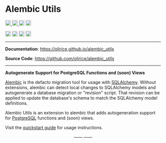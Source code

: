 # Alembic Utils

<p>
    <a href="https://github.com/olirice/alembic_utils/actions">
        <img src="https://github.com/olirice/alembic_utils/workflows/Tests/badge.svg" alt="Test Status" height="18">
    </a>
    <a href="https://github.com/olirice/alembic_utils/actions">
        <img src="https://github.com/olirice/alembic_utils/workflows/pre-commit%20hooks/badge.svg" alt="Pre-commit Status" height="18">
    </a>
    <a href="https://codecov.io/gh/olirice/alembic_utils"><img src="https://codecov.io/gh/olirice/alembic_utils/branch/master/graph/badge.svg" height="18"></a>
    <a href="https://github.com/psf/black">
        <img src="https://img.shields.io/badge/code%20style-black-000000.svg" alt="Codestyle Black" height="18">
    </a>

</p>
<p>
    <a href="https://www.python.org/downloads/"><img src="https://img.shields.io/badge/python-3.7+-blue.svg" alt="Python version" height="18"></a>
    <a href="https://github.com/olirice/alembic_utils/blob/master/LICENSE"><img src="https://img.shields.io/pypi/l/markdown-subtemplate.svg" alt="License" height="18"></a>
    <a href="https://badge.fury.io/py/alembic_utils"><img src="https://badge.fury.io/py/alembic_utils.svg" alt="PyPI version" height="18"></a>
    <a href="https://pypi.org/project/alembic_utils/"><img src="https://img.shields.io/pypi/dm/alembic_utils.svg" alt="Download count" height="18"></a>
</p>

---

**Documentation**: <a href="https://olirice.github.io/alembic_utils" target="_blank">https://olirice.github.io/alembic_utils</a>

**Source Code**: <a href="https://github.com/olirice/alembic_utils" target="_blank">https://github.com/olirice/alembic_utils</a>

---

**Autogenerate Support for PostgreSQL Functions and (soon) Views**

[Alembic](https://alembic.sqlalchemy.org/en/latest/) is the defacto migration tool for usage with [SQLAlchemy](https://www.sqlalchemy.org/). Without extensions, alembic can detect local changes to SQLAlchemy models and autogenerate a database migration or "revision" script. That revision can be applied to update the database's schema to match the SQLAlchemy model definitions.

Alembic Utils is an extension to alembic that adds autogeneration support for [PostgreSQL](https://www.postgresql.org/) functions and (soon) views.

Visit the [quickstart guide](https://olirice.github.io/alembic_utils/quickstart/) for usage instructions.

<p align="center">&mdash;&mdash;  &mdash;&mdash;</p>
